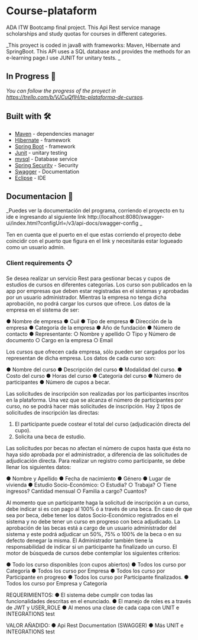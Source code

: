 # Course-plataform
ADA ITW Bootcamp final project. This Api Rest service manage scholarships and study quotas for courses in different categories.

_This proyect is coded in java8 with frameworks: Maven, Hibernate and SpringBoot. This API uses a SQL database and provides the methods for an e-learning page.I use JUNIT for unitary tests.  _

## In Progress 🚀

_You can follow the progress of the proyect in https://trello.com/b/VJCuQfIH/tp-plataforma-de-cursos._


## Built with 🛠️

* [Maven](https://maven.apache.org/) - dependencies manager
* [Hibernate](https://hibernate.org/) - framework 
* [Spring Boot](https://spring.io/projects/spring-boot) - framework 
* [Junit](https://junit.org/junit4/) - unitary testing 
* [mysql](https://www.mysql.com/products/workbench/) - Database service
* [Spring Security](https://spring.io/projects/spring-security) - Security
* [Swagger](https://swagger.io/) - Documentation
* [Eclipse](https://www.eclipse.org/downloads/) - IDE


## Documentacion 📌

_Puedes ver la documentación del programa, corriendo el proyecto en tu ide e ingresando al siguiente link http://localhost:8080/swagger-ui/index.html?configUrl=/v3/api-docs/swagger-config _

Ten en cuenta que el puerto en el que estas corriendo el proyecto debe coincidir con el puerto que figura en el link y necesitarás estar logueado como un usuario admin.


### Client requirements 📋

Se desea realizar un servicio Rest para gestionar becas y cupos de estudios de cursos en
diferentes categorías.
Los curso son publicados en la app por empresas que deben estar registradas en el
sistemas y aprobadas por un usuario administrador. Mientras la empresa no tenga dicha
aprobación, no podrá cargar los cursos que ofrece.
Los datos de la empresa en el sistema de ser:

● Nombre de empresa
● Cuil
● Tipo de empresa
● Dirección de la empresa
● Categoría de la empresa
● Año de fundación
● Número de contacto
● Representante:
○ Nombre y apellido
○ Tipo y Número de documento
○ Cargo en la empresa
○ Email

Los cursos que ofrecen cada empresa, sólo pueden ser cargados por los representan de
dicha empresa. Los datos de cada curso son:

● Nombre del curso
● Descripción del curso
● Modalidad del curso.
● Costo del curso
● Horas del curso
● Categoría del curso
● Número de participantes
● Número de cupos a becar.

Las solicitudes de inscripción son realizadas por los participantes inscritos en la plataforma.
Una vez que se alcanza el número de participantes por curso, no se podrá hacer más
solicitudes de inscripción.
Hay 2 tipos de solicitudes de inscripción las directas:
1) El participante puede costear el total del curso (adjudicación directa del cupo).
2) Solicita una beca de estudio.

Las solicitudes por becas no afectan el número de cupos hasta que ésta no haya sido
aprobada por el administrador, a diferencia de las solicitudes de adjudicación directa.
Para realizar un registro como participante, se debe llenar los siguientes datos:

● Nombre y Apellido
● Fecha de nacimiento
● Género
● Lugar de vivienda
● Estudio Socio-Económico:
○ Estudia?
○ Trabaja?
○ Tiene ingresos? Cantidad mensual
○ Familia a cargo? Cuantos?

Al momento que un participante haga la solicitud de inscripción a un curso, debe indicar si
es con pago al 100% ó a través de una beca. En caso de que sea por beca, debe tener los
datos Socio-Económico registrados en el sistema y no debe tener un curso en progreso con
beca adjudicado.
La aprobación de las becas está a cargo de un usuario administrador del sistema y este
podrá adjudicar un 50%, 75% o 100% de la beca o en su defecto denegar la misma.
El Administrador también tiene la responsabilidad de indicar si un participante ha finalizado
un curso.
El motor de búsqueda de cursos debe contemplar los siguientes criterios:

● Todo los curso disponibles (con cupos abiertos)
● Todos los curso por Categoría
● Todos los curso por Empresa
● Todos los curso por Participante en progreso
● Todos los curso por Participante finalizados.
● Todos los curso por Empresa y Categoría

REQUERIMIENTOS:
● El sistema debe cumplir con todas las funcionalidades descritas en el enunciado.
● El manejo de roles es a través de JWT y USER_ROLE
● Al menos una clase de cada capa con UNIT e INTEGRATIONS test

VALOR AÑADIDO:
● Api Rest Documentation (SWAGGER)
● Más UNIT e INTEGRATIONS test


